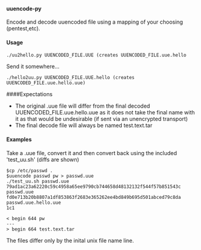 #### uuencode-py
Encode and decode uuencoded file using a mapping of your choosing (pentest,etc).

#### Usage
```
./uu2hello.py UUENCODED_FILE.UUE (creates UUENCODED_FILE.uue.hello
```

Send it somewhere...

```
./hello2uu.py UUENCODED_FILE.UUE.hello (creates UUENCODED_FILE.uue.hello.uue)
```
####Expectations
- The original .uue file will differ from the final decoded UUENCODED_FILE.uue.hello.uue as it does not take the final name with it as that would be undesirable (if sent via an unencrypted transport)
- The final decode file will always be named test.text.tar


#### Examples
Take a .uue file, convert it and then convert back using the included 'test_uu.sh' (diffs are shown)

```
$cp /etc/passwd . 
$uuencode passwd pw > passwd.uue
./test_uu.sh passwd.uue
79ad1ac23a62220c59c4958a65ee9790cb744658d48132132f544f57b851543c  passwd.uue
fd0e713b20b8807a1df853863f2683e365262ee4bd849b695d501abced79c8da  passwd.uue.hello.uue
1c1

< begin 644 pw
---
> begin 664 test.text.tar
```
The files differ only by the inital unix file name line.
